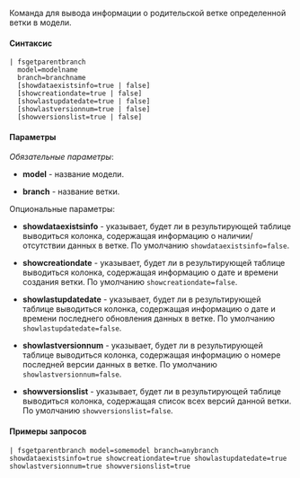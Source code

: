Команда для вывода информации о родительской ветке определенной ветки в модели.

#### Синтаксис

```
| fsgetparentbranch 
  model=modelname
  branch=branchname
  [showdataexistsinfo=true | false]
  [showcreationdate=true | false]
  [showlastupdatedate=true | false]
  [showlastversionnum=true | false]
  [showversionslist=true | false]
```

#### Параметры

_Обязательные параметры_:

- **model** - название модели.

- **branch** - название ветки.

Опциональные параметры:

- **showdataexistsinfo** - указывает, будет ли в результирующей таблице выводиться колонка, содержащая информацию о наличии/отсутствии данных в ветке. По
  умолчанию `showdataexistsinfo=false`.

- **showcreationdate** - указывает, будет ли в результирующей таблице выводиться колонка, содержащая информацию о дате и времени создания ветки. По
  умолчанию `showcreationdate=false`.

- **showlastupdatedate** - указывает, будет ли в результирующей таблице выводиться колонка, содержащая информацию о дате и времени последнего обновления данных в ветке. По
  умолчанию `showlastupdatedate=false`.

- **showlastversionnum** - указывает, будет ли в результирующей таблице выводиться колонка, содержащая информацию о номере последней версии данных в ветке. По
  умолчанию `showlastversionnum=false`.

- **showversionslist** -  указывает, будет ли в результирующей таблице выводиться колонка, содержащая список всех версий данной ветки. По
  умолчанию `showversionslist=false`. 

#### Примеры запросов

```
| fsgetparentbranch model=somemodel branch=anybranch showdataexistsinfo=true showcreationdate=true showlastupdatedate=true showlastversionnum=true showversionslist=true
```